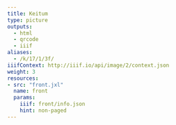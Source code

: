 ```yaml
---
title: Keitum
type: picture
outputs:
  - html
  - qrcode
  - iiif
aliases:
  - /k/17/1/3f/
iiifContext: http://iiif.io/api/image/2/context.json
weight: 3
resources:
- src: "front.jxl"
  name: front
  params:
    iiif: front/info.json
    hint: non-paged
---
```

